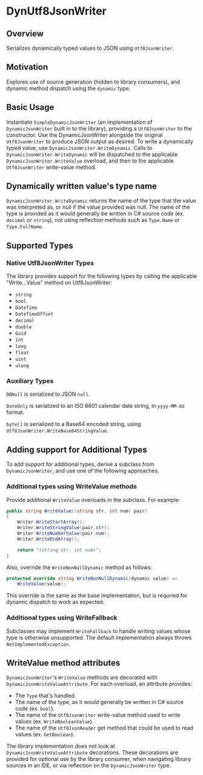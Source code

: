 # DynUtf8JsonWriter

## Overview

Serializes dynamically typed values to JSON using `Utf8JsonWriter`.

## Motivation

Explores use of source generation (hidden to library consumers), and dynamic method dispatch using the `dynamic` type.

## Basic Usage

Instantiate `SimpleDynamicJsonWriter` (an implementation of `DynamicJsonWriter` built in to the library), providing a `Utf8JsonWriter` to the constructor. Use the DynamicJsonWriter alongside the original `Utf8JsonWriter` to produce JSON output as desired. To write a dynamically typed value, use `DynamicJsonWriter.WriteDynamic`. Calls to `DynamicJsonWriter.WriteDynamic` will be dispatched to the applicable `DynamicJsonWriter.WriteValue` overload, and then to the applicable `Utf8JsonWriter` write-value method.

## Dynamically written value's type name

`DynamicJsonWriter.WriteDynamic` returns the name of the type that the value was interpreted as, or null if the value provided was null. The name of the type is provided as it would generally be written in C# source code (ex. `decimal` or `string`), not using reflection methods such as `Type.Name` or `Type.FullName`.

## Supported Types

### Native Utf8JsonWriter Types

The library provides support for the following types by calling the applicable "Write...Value" method on Utf8JsonWriter:

 - `string`
 - `bool`
 - `DateTime`
 - `DateTimeOffset`
 - `decimal`
 - `double`
 - `Guid`
 - `int`
 - `long`
 - `float`
 - `uint`
 - `ulong`

### Auxiliary Types

`DBNull` is serialized to JSON `null`.

`DateOnly` is serialized to an ISO 8601 calendar date string, in `yyyy-MM-dd` format.

`byte[]` is serialized to a Base64 encoded string, using `Utf8JsonWriter.WriteBase64StringValue`.

## Adding support for Additional Types

To add support for additional types, derive a subclass from `DynamicJsonWriter`, and use one of the following approaches.

### Additional types using WriteValue methods

Provide additional `WriteValue` overloads in the subclass. For example:

```csharp
public string WriteValue((string str, int num) pair)
{
    Writer.WriteStartArray();
    Writer.WriteStringValue(pair.str);
    Writer.WriteNumberValue(pair.num);
    Writer.WriteEndArray();

    return "(string str, int num)";
}
```


 Also, override the `WriteNonNullDynamic` method as follows:

```csharp
protected override string WriteNonNullDynamic(dynamic value) =>
    WriteValue(value);
```

This override is the same as the base implementation, but is requried for dynamic dispatch to work as expected.

### Additional types using WriteFallback

Subclasses may implement `WriteFallback` to handle writing values whose type is otherwise unsupported. The default implementation always throws `NotImplementedException`.

## WriteValue method attributes

`DynamicJsonWriter`'s `WriteValue` methods are decorated with `DynamicJsonWriteValueAttribute`. For each overload, an attribute provides:
 - The `Type` that's handled.
 - The name of the type, as it would generally be written in C# source code (ex. `bool`).
 - The name of the `Utf8JsonWriter` write-value method used to write values (ex. `WriteBooleanValue`).
 - The name of the `Utf8JsonReader` get method that could be used to read values (ex. `GetBoolean`).

The library implementation does not look at `DynamicJsonWriteValueAttribute` decorations. These decorations are provided for optional use by the library consumer, when navigating library sources in an IDE, or via reflection on the `DynamicJsonWriter` type.

